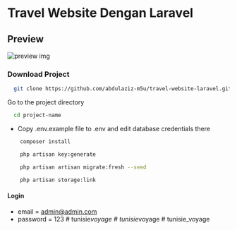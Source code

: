 # Travel Website Dengan Laravel

## Preview

![preview img](/preview.png)

### Download Project

```bash
  git clone https://github.com/abdulaziz-m5u/travel-website-laravel.git project-name
```

Go to the project directory

```bash
  cd project-name
```

-   Copy .env.example file to .env and edit database credentials there

```bash
    composer install
```

```bash
    php artisan key:generate
```

```bash
    php artisan artisan migrate:fresh --seed
```

```bash
    php artisan storage:link
```

#### Login

-   email = admin@admin.com
-   password = 123
#   t u n i s i e _ v o y a g e  
 #   t u n i s i e _ v o y a g e  
 #   t u n i s i e _ v o y a g e  
 